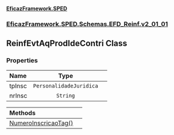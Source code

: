 #### [EficazFramework.SPED](EficazFrameworkSPED.md 'EficazFramework SPED')
### [EficazFramework.SPED.Schemas.EFD_Reinf.v2_01_01](EficazFramework.SPED.Schemas.EFD_Reinf.v2_01_01.md 'EficazFramework.SPED.Schemas.EFD_Reinf.v2_01_01')

## ReinfEvtAqProdIdeContri Class
### Properties

| Name | Type | |
| :--- | :---: | :--- |
| tpInsc | `PersonalidadeJuridica` |  |
| nrInsc | `String` |  |

| Methods | |
| :--- | :--- |
| [NumeroInscricaoTag()](EficazFramework.SPED.Schemas.EFD_Reinf.v2_01_01/ReinfEvtAqProdIdeContri/NumeroInscricaoTag().md 'EficazFramework.SPED.Schemas.EFD_Reinf.v2_01_01.ReinfEvtAqProdIdeContri.NumeroInscricaoTag()') | |

